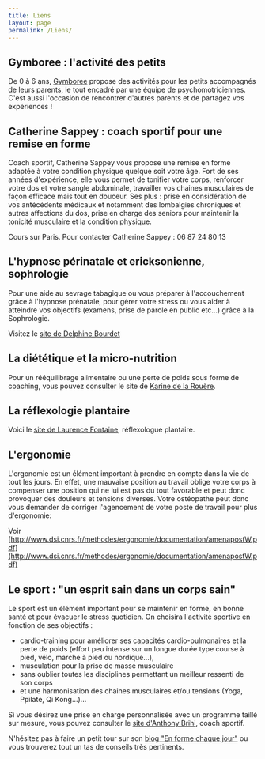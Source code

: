 ```yaml
---
title: Liens
layout: page
permalink: /Liens/
---
```


## Gymboree : l'activité des petits

De 0 à 6 ans, [Gymboree](http://www.gymboree-france.com/centre-paris-aquaboulevard) propose des activités pour les petits accompagnés de leurs parents, le tout encadré par une équipe de psychomotriciennes.
C'est aussi l'occasion de rencontrer d'autres parents et de partagez vos expériences !

## Catherine Sappey : coach sportif pour une remise en forme

Coach sportif, Catherine Sappey vous propose une remise en forme adaptée à votre condition physique quelque soit votre âge.
Fort de ses années d'expérience, elle vous permet de tonifier votre corps, renforcer votre dos et votre sangle abdominale,
travailler vos chaines musculaires de façon efficace mais tout en douceur.
Ses plus : prise en considération de vos antécédents médicaux et notamment des lombalgies chroniques et autres affections du dos,
prise en charge des seniors pour maintenir la tonicité musculaire et la condition physique.

Cours sur Paris. Pour contacter Catherine Sappey : 06 87 24 80 13

## L'hypnose périnatale et ericksonienne, sophrologie

Pour une aide au sevrage tabagique ou vous préparer à l'accouchement grâce à l'hypnose prénatale,
pour gérer votre stress ou vous aider à atteindre vos objectifs (examens, prise de parole en public etc...) grâce à la Sophrologie.

Visitez le [site de Delphine Bourdet](http://lotusinparis.com)

## La diététique et la micro-nutrition

Pour un rééquilibrage alimentaire ou une perte de poids sous forme de coaching, vous pouvez consulter le site de [Karine de la Rouère](http://votre-coach-nutrition-paris.blogspot.fr).

## La réflexologie plantaire

Voici le [site de Laurence Fontaine](http://reflex-harmonie.com), réflexologue plantaire.

## L'ergonomie

L'ergonomie est un élément important à prendre en compte dans la vie de tout les jours.
En effet, une mauvaise position au travail oblige votre corps à compenser une position qui ne lui est pas du tout favorable et peut donc provoquer des douleurs et tensions diverses.
Votre ostéopathe peut donc vous demander de corriger l'agencement de votre poste de travail pour plus d'ergonomie:

Voir [http://www.dsi.cnrs.fr/methodes/ergonomie/documentation/amenapostW.pdf](http://www.dsi.cnrs.fr/methodes/ergonomie/documentation/amenapostW.pdf)

## Le sport : "un esprit sain dans un corps sain"

Le sport est un élément important pour se maintenir en forme, en bonne santé et pour évacuer le stress quotidien.
On choisira l'activité sportive en fonction de ses objectifs :

- cardio-training pour améliorer ses capacités cardio-pulmonaires et la perte de poids (effort peu intense sur un longue durée type course à pied, vélo, marche à pied ou nordique...),
- musculation pour la prise de masse musculaire
- sans oublier toutes les disciplines permettant un meilleur ressenti de son corps
- et une harmonisation des chaines musculaires et/ou tensions (Yoga, Ppilate, Qi Kong...)...

Si vous désirez une prise en charge personnalisée avec un programme taillé sur mesure, vous pouvez consulter le [site d'Anthony Brihi](http://www.myhomebodycoach.fr/), coach sportif.

N'hésitez pas à faire un petit tour sur son [blog "En forme chaque jour"](http://blog.enformechaquejour.fr/) ou vous trouverez tout un tas de conseils très pertinents.
